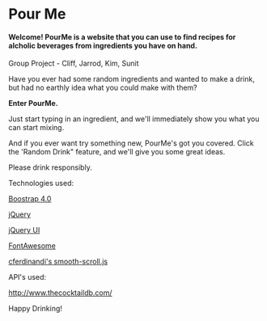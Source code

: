 # Pour Me #
#### Welcome! PourMe is a website that you can use to find recipes for alcholic beverages from ingredients you have on hand. ####

Group Project - Cliff, Jarrod, Kim, Sunit

Have you ever had some random ingredients and wanted to make a drink, but had no earthly idea what you could make with them?

**Enter PourMe.**

Just start typing in an ingredient, and we'll immediately show you what you can start mixing.

And if you ever want try something new, PourMe's got you covered. Click the 'Random Drink" feature, and we'll give you some great ideas.

Please drink responsibly.

Technologies used:

[Boostrap 4.0](http://www.getbootstrap.com)

[jQuery](http://www.jquery.com)

[jQuery UI](http://www.jqueryui.com)

[FontAwesome](http://www.fontawesome.io)

[cferdinandi's smooth-scroll.js](https://github.com/cferdinandi/smooth-scroll)

API's used:

http://www.thecocktaildb.com/

Happy Drinking!
